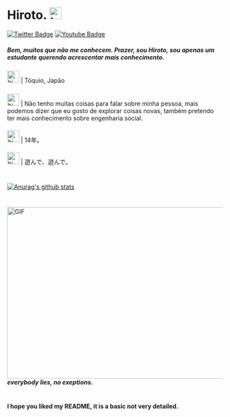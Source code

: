 # Hiroto. <img src = "https://cdn.discordapp.com/attachments/750576652290883584/800922070635642900/733558500575281204.gif" width = "28px" alt = "hi">

[![Twitter Badge](https://img.shields.io/badge/-@reduziram-87CEFA?style=flat-square&labelColor=1E90FFcc&logo=twitter&logoColor=DeepSkyBlue&link=https://twitter.com/reduziram?s=09)](https://twitter.com/reduziram) [![Youtube Badge](https://img.shields.io/badge/-Hiroto-ff0000?style=flat-square&labelColor=ff0000&logo=youtube&logoColor=white&link=https://youtube.com/channel/UC6qGvgchEflco29i6G1ViOg)](https://youtube.com/channel/UC6qGvgchEflco29i6G1ViOg)



##### Bem, muitos que não me conhecem. Prazer, sou Hiroto, sou apenas um estudante querendo acrescentar mais conhecimento.

### 
<img src = "https://cdn.discordapp.com/attachments/750576652290883584/814839923772882974/az_pdl.png" width = "28px" alt = "hi">  | Tóquio, Japão
#####
<img src = "https://cdn.discordapp.com/attachments/750576652290883584/814839923772882974/az_pdl.png" width = "28px" alt = "hi">  | Não tenho muitas coisas para falar sobre minha pessoa, mais podemos dizer que eu gosto de explorar coisas novas, também pretendo ter mais conhecimento sobre engenharia social.
####
<img src = "https://cdn.discordapp.com/attachments/750576652290883584/814839923772882974/az_pdl.png" width = "28px" alt = "hi">  | 14年。
####
<img src = "https://cdn.discordapp.com/attachments/750576652290883584/814839923772882974/az_pdl.png" width = "28px" alt = "hi">  | 遊んで、遊んで。
#

[![Anurag's github stats](https://github-readme-stats.vercel.app/api?username=HirotoDsc&theme=blue-green)](https://github.com/HirotoDsc/github-readme-stats)
#

<img align = "right" alt = "GIF" height = "400" width = "800" src = "https://github.com/HirotoDsc/zzzzzz/blob/main/ff7c780990c7f867de2061645d9eff86.gif" /> <br>


##### everybody lies, no exeptions.
#

#### I hope you liked my README, it is a basic not very detailed.

